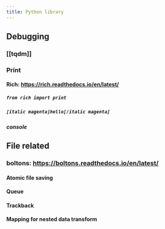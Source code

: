 ```yaml
---
title: Python library
---
```


## Debugging
### [[tqdm]]
###
### Print
#### Rich: https://rich.readthedocs.io/en/latest/
##### `from rich import print`
##### `[italic magenta]hello[/italic magenta]`
##### console
## File related
### boltons: https://boltons.readthedocs.io/en/latest/
#### Atomic file saving
#### Queue
#### Trackback
#### Mapping for nested data transform
